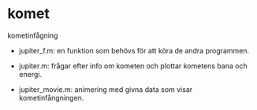 # komet
kometinfågning

- jupiter_f.m: en funktion som behövs för att köra de andra programmen.

- jupiter.m: frågar efter info om kometen och plottar kometens bana och energi.

- jupiter_movie.m: animering med givna data som visar kometinfångningen.
